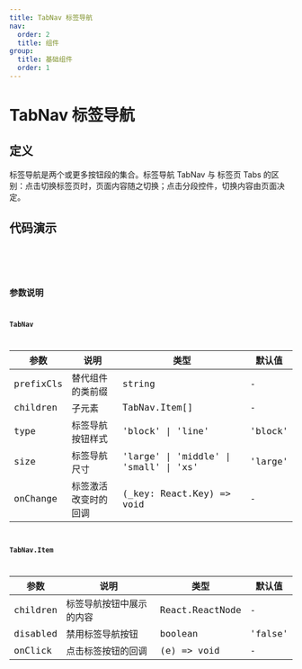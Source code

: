 ```yaml
---
title: TabNav 标签导航
nav:
  order: 2
  title: 组件
group:
  title: 基础组件
  order: 1
---
```


# TabNav 标签导航

## 定义

标签导航是两个或更多按钮段的集合。标签导航 TabNav 与 标签页 Tabs 的区别：点击切换标签页时，页面内容随之切换；点击分段控件，切换内容由页面决定。

## 代码演示

<code src='./demos/base.tsx' title='块状' desc='一共四种尺寸：L（40px）、M（36px）、S（30px）、XS（24px）。' />

<code src='./demos/line.tsx' title='线状' desc='一共三种尺寸：L（40px）、M（36px）、S（30px）。' />

## 参数说明

### TabNav

| 参数      | 说明                 | 类型                                   | 默认值  |
| --------- | -------------------- | -------------------------------------- | ------- |
| prefixCls | 替代组件的类前缀     | string                                 | -       |
| children  | 子元素               | TabNav.Item[]                          | -       |
| type      | 标签导航按钮样式     | 'block' \| 'line'                      | 'block' |
| size      | 标签导航尺寸         | 'large' \| 'middle' \| 'small' \| 'xs' | 'large' |
| onChange  | 标签激活改变时的回调 | (\_key: React.Key) => void             | -       |

### TabNav.Item

| 参数     | 说明                     | 类型            | 默认值  |
| -------- | ------------------------ | --------------- | ------- |
| children | 标签导航按钮中展示的内容 | React.ReactNode | -       |
| disabled | 禁用标签导航按钮         | boolean         | 'false' |
| onClick  | 点击标签按钮的回调       | (e) => void     | -       |
